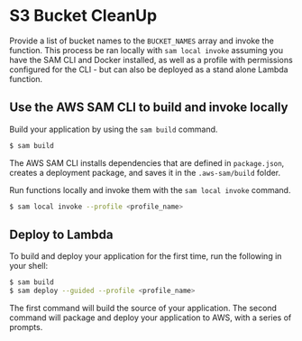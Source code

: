 # S3 Bucket CleanUp

Provide a list of bucket names to the `BUCKET_NAMES` array and invoke the function. This process be ran locally with `sam local invoke` assuming you have the SAM CLI and Docker installed, as well as a profile with permissions configured for the CLI - but can also be deployed as a stand alone Lambda function.

## Use the AWS SAM CLI to build and invoke locally

Build your application by using the `sam build` command.

```bash
$ sam build
```

The AWS SAM CLI installs dependencies that are defined in `package.json`, creates a deployment package, and saves it in the `.aws-sam/build` folder.

Run functions locally and invoke them with the `sam local invoke` command.

```bash
$ sam local invoke --profile <profile_name>
```

## Deploy to Lambda

To build and deploy your application for the first time, run the following in your shell:

```bash
$ sam build
$ sam deploy --guided --profile <profile_name>
```

The first command will build the source of your application. The second command will package and deploy your application to AWS, with a series of prompts.
